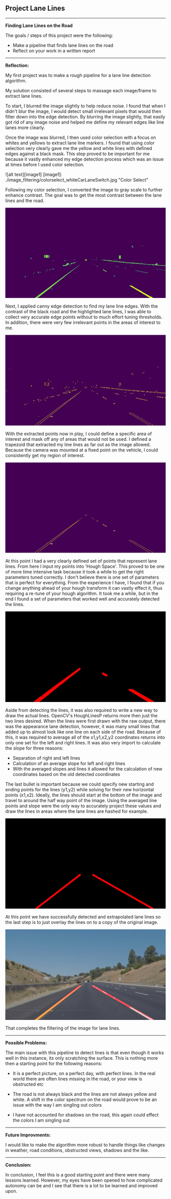 ## Project Lane Lines

---

**Finding Lane Lines on the Road**

The goals / steps of this project were the following:
* Make a pipeline that finds lane lines on the road
* Reflect on your work in a written report


[//]: # (Image References)

---

**Reflection:**

My first project was to make a rough pipeline for a lane line detection algorithm.  

My solution consisted of several steps to massage each image/frame to extract lane lines.

To start, I blurred the image slightly to help reduce noise. I found that when I didn't blur the image, I would detect small irrelevant pixels that would then filter down into the edge detection. By blurring the image slightly, that easily got rid of any image noise and helped me define my relevant edges like line lanes more clearly.

Once the image was blurred, I then used color selection with a focus on whites and yellows to extract lane line markers. I found that using color selection very clearly gave me the yellow and white lines with defined edges against a black mask. This step proved to be important for me because it vastly enhanced my edge detection process which was an issue at times before I used color selection.

![alt text][image1]
[image1]: ./image_filtering/colorselect_whiteCarLaneSwitch.jpg "Color Select"

Following my color selection, I converted the image to gray scale to further enhance contrast. The goal was to get the most contrast between the lane lines and the road.

[image2]: ./image_filtering/gray_whiteCarLaneSwitch.jpg "Gray Scale"
![alt text][image2]

Next, I applied canny edge detection to find my lane line edges. With the contrast of the black road and the highlighted lane lines, I was able to collect very accurate edge points without to much effort tuning thresholds. In addition, there were very few irrelevant points in the areas of interest to me.

[image3]: ./image_filtering/cannygray_whiteCarLaneSwitch.jpg "Canny Edges"
![alt text][image3]

With the extracted points now in play, I could define a specific area of interest and mask off any of areas that would not be used. I defined a trapezoid that extracted my line lines as far out as the image allowed. Because the camera was mounted at a fixed point on the vehicle, I could consistently get my region of interest.

[image4]: ./image_filtering/regionofinterest_whiteCarLaneSwitch.jpg "Region of Interest"
![alt text][image4]

At this point I had a very clearly defined set of points that represent lane lines. From here I input my points into 'Hough Space'.
This proved to be one of more time intensive task because it took a while to get the right parameters tuned correctly. I don't believe there is one set of parameters that is perfect for everything. From the experience I have, I found that if you change anything ahead of your hough transform it can vastly effect it, thus requiring a re-tune of your hough algorithm. It took me a while, but in the end I found a set of parameters that worked well and accurately detected the lines.

[image5]: ./image_filtering/houghspaceraw_whiteCarLaneSwitch.jpg "Hough Lines Raw Output"
![alt text][image5]

Aside from detecting the lines, it was also required to write a new way to draw the actual lines. OpenCV's HoughLinesP returns more then just the two lines desired. When the lines were first drawn with the raw output, there was the appearance lane detection, however, it was many small lines that added up to almost look like one line on each side of the road. Because of this, it was required to average all of the x1,y1,x2,y2 coordinates returns into only one set for the left and right lines. It was also very import to calculate the slope for three reasons:
* Separation of right and left lines
* Calculation of an average slope for left and right lines
* With the averaged slopes and lines it allowed for the calculation of new coordinates based on the old detected coordinates

The last bullet is important because we could specify new starting and ending points for the lines (y1,y2) while solving for their new horizontal points (x1,x2). Ideally, the lines should start at the bottom of the image and travel to around the half way point of the image. Using the averaged line points and slope were the only way to accurately project these values and draw the lines in areas where the lane lines are hashed for example.

[image6]: ./image_filtering/houghspacefinal_whiteCarLaneSwitch.jpg "Hough Lines Final"
![alt text][image6]

At this point we have successfully detected and extrapolated lane lines so the last step is to just overlay the lines on to a copy of the original image.

[image7]: ./test_images/PROCESSED_whiteCarLaneSwitch.jpg "Hough Lines Final"
![alt text][image7]

That completes the filtering of the image for lane lines.

---

**Possible Problems:**

The main issue with this pipeline to detect lines is that even though it works well in this instance, its only scratching the surface. This is nothing more then a starting point for the following reasons:

* It is a perfect picture, on a perfect day, with perfect lines. In the real world there are often lines missing in the road, or your view is obstructed etc

* The road is not always black and the lines are not always yellow and white. A shift in the color spectrum on the road would prove to be an issue with the way I am singling out colors

* I have not accounted for shadows on the road, this again could effect the colors I am singling out

---

**Future Improvments:**

I would like to make the algorithm more robust to handle things like changes in weather, road conditions, obstructed views, shadows and the like.

---

**Conclusion:**

In conclusion, I feel this is a good starting point and there were many lessons learned. However, my eyes have been opened to how complicated autonomy can be and I see that there is a lot to be learned and improved upon.
